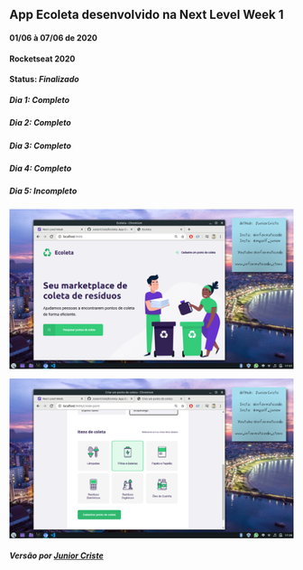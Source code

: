 ## App Ecoleta desenvolvido na Next Level Week 1
#### 01/06 à 07/06 de 2020
#### Rocketseat 2020

#### Status: _Finalizado_
##### Dia 1: _Completo_
##### Dia 2: _Completo_
##### Dia 3: _Completo_
##### Dia 4: _Completo_
##### Dia 5: _Incompleto_

![](https://github.com/JuniorCriste/Ecoleta/blob/master/public/assets/prints/Print1.png)

![](https://github.com/JuniorCriste/Ecoleta/blob/master/public/assets/prints/Print2.png)

##### Versão por [Junior Criste](https://github.com/JuniorCriste)
